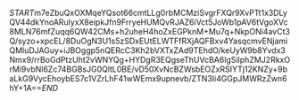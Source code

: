 $START$m7eZbuQxOXMqeYQsot66cmtLLg0rbMCMziSvgrFXQr9XvPTt1x3DLyQV44dkYnoARulyxX8eipkJfn9FrryeHUMQvRJAZ6iVct5JoWb1pAV6tVgoXVc8MLN76mfZuqq6QW42CMs+h2uheH4hoZxEGPknM+Mu7q+NkpONi4avCt3Q/syzo+xpcEL/8DuOgN3U1s5zSDxEUtELWTFfRXjAQFBxv4YasqcmvENjamiQMluDJAGuy+iJBOggp5nQERcC3Kh2bVXTxZAd9TEhdO/keUyW9b8Yvdx3Nmx9/rrBoGdPtzUht2vWNYQg+HYDgR3EQgseThUVcBA6lgSiIphZMJ2RkxOrMi9vbNl6Zc74BGBsJG0QltL0BE/vD50XvNcBZWsbEOZxRSIYTj12KNZy+9baLkG9VycEhoybES7c1VZrLhF41wWEmx9upnevb/ZTN3Ii4GGpJMWRzZwn6hY+1A==$END$